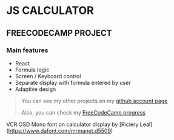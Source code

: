 # JS CALCULATOR

## FREECODECAMP PROJECT

### Main features

- React
- Formula logic
- Screen / Keyboard control
- Separate display with formula entered by user
- Adaptive design

> You can see my other projects on my [github account page](https://github.com/bukulele)
>
> Also, you can check my [FreeCodeCamp progress](https://www.freecodecamp.org/bukulele)

VCR OSD Mono font on calculator display by [Riciery Leal] (https://www.dafont.com/mrmanet.d5509)
